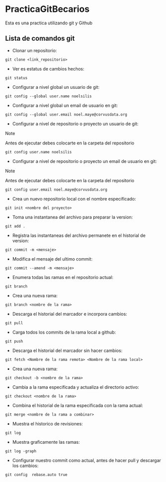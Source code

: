 # PracticaGitBecarios
Esta es una practica utilizando git y Github

## Lista de comandos git

- Clonar un repositorio:

```
git clone <link_repositorio>
```

- Ver es estatus de cambios hechos:

```
git status
```

- Configurar a nivel global un usuario de git:

```
git config --global user.name noelsilis
```

- Configurar a nivel global un email de usuario en git:

```
git config --global user.email noel.maye@corvusdata.org
```

- Configurar a nivel de repositorio o proyecto un usuario de git:
> [!NOTE]
> Antes de ejecutar debes colocarte en la carpeta del repositorio

```
git config user.name noelsilis
```

- Configurar a nivel de repositorio o proyecto un email de usuario en git:
> [!NOTE]
> Antes de ejecutar debes colocarte en la carpeta del repositorio

```
git config user.email noel.maye@corvusdata.org
```

- Crea un nuevo repositorio local con el nombre especificado:

```
git init <nombre del proyecto>
```

- Toma una instantanea del archivo para preparar la version:

```
git add .
```

- Registra las instantaneas del archivo permanete en el historial de version:

```
git commit -m <mensaje>
```

- Modifica el mensaje del ultimo commit:

```
git commit --amend -m <mensaje>
```

- Enumera todas las ramas en el repositorio actual:

```
git branch
```

- Crea una nueva rama:

```
git branch <nombre de la rama>
```

- Descarga el historial del marcador e incorpora cambios:

```
git pull
```

- Carga todos los commits de la rama local a github:

```
git push
```

- Descarga el historial del marcador sin hacer cambios:
```
git fetch <Nombre de la rama remota> <Nombre de la rama local>
```

- Crea una nueva rama:

```
git checkout -b <nombre de la rama>
```

- Cambia a la rama especificada y actualiza el directorio activo:

```
git checkout <nombre de la rama>
```

- Combina el historial de la rama especificada con la rama actual:

```
git merge <nombre de la rama a combinar>
```

- Muestra el historico de revisiones:
```
git log
```

- Muestra graficamente las ramas:
```
git log -graph
```

- Configurar nuestro commit como actual, antes de hacer pull y descargar los cambios:
```
git config  rebase.auto true                                 
```

